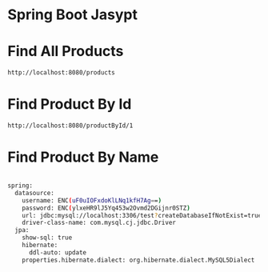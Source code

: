 # Spring Boot Jasypt

# Find All Products
```
http://localhost:8080/products
```

# Find Product By Id

```
http://localhost:8080/productById/1
```

# Find Product By Name

```

```


```sh
spring:
  datasource:
    username: ENC(uF0uIOFxdoKlLNq1kfH7Ag==)
    password: ENC(ylxeHR9lJ5Yq453w2Ovmd2DGijnr0STZ)
    url: jdbc:mysql://localhost:3306/test?createDatabaseIfNotExist=true&serverTimezone=UTC
    driver-class-name: com.mysql.cj.jdbc.Driver
  jpa:
    show-sql: true
    hibernate:
      ddl-auto: update
    properties.hibernate.dialect: org.hibernate.dialect.MySQL5Dialect
```
